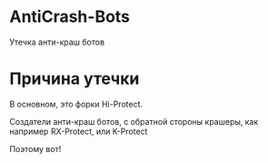# AntiCrash-Bots
Утечка анти-краш ботов

# Причина утечки
В основном, это форки Hi-Protect.

Создатели анти-краш ботов, с обратной стороны крашеры, как например RX-Protect, или K-Protect

Поэтому вот!
